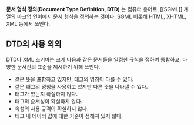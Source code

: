 **문서 형식 정의(Document Type Definition, DTD)** 는 컴퓨터 용어로, [[SGML]] 계열의 마크업 언어에서 문서 형식을 정의하는 것이다. SGML 비롯해 HTML, XHTML, XML 등에서 쓰인다.

## DTD의 사용 의의

DTD나 XML 스키마는 크게 다음과 같은 문서들을 일정한 규칙을 정하여 통합하고, 다양한 문서간의 표준을 제시하기 위해 쓰인다.

- 같은 뜻을 포함하고 있지만, 태그의 명칭이 다를 수 있다.
- 같은 태그의 명칭을 사용하고 있지만 다른 뜻을 나타낼 수 있다.
- 태그가 있는지 확실하지 않다.
- 태그의 순서성이 확실하지 않다.
- 속성의 사용 규격이 확실하지 않다.
- 태그 내 데이터 값에 대한 기준이 정해져 있지 않다.